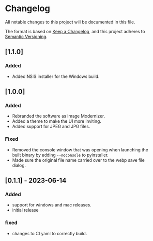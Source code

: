 # Changelog

All notable changes to this project will be documented in this file.

The format is based on [Keep a Changelog](https://keepachangelog.com/en/1.0.0/),
and this project adheres to [Semantic Versioning](https://semver.org/spec/v2.0.0.html).

## [1.1.0]

### Added

- Added NSIS installer for the Windows build.

## [1.0.0]

### Added

- Rebranded the software as Image Modernizer.
- Added a theme to make the UI more inviting.
- Added support for JPEG and JPG files.

### Fixed

- Removed the console window that was opening when launching the built binary by adding `--noconsole` to pyinstaller.
- Made sure the original file name carried over to the webp save file dialog.

## [0.1.1] - 2023-06-14

### Added

- support for windows and mac releases.
- initial release

### fixed

- changes to CI yaml to correctly build.
